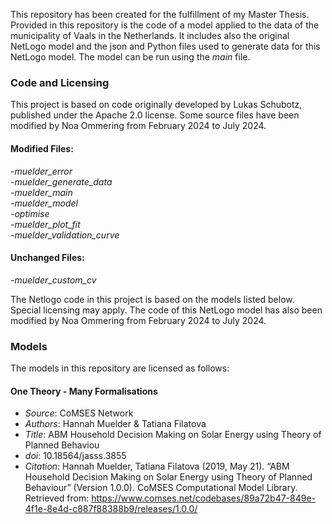 This repository has been created for the fulfillment of my Master Thesis. Provided in this repository is the code of a model applied to the data of the municipality of Vaals 
in the Netherlands. It includes also the original NetLogo model and the json and Python files used to generate data for this NetLogo model.
The model can be run using the *main* file. 

### Code and Licensing
This project is based on code originally developed by Lukas Schubotz, published under the Apache 2.0 license. 
Some source files have been modified by Noa Ommering from February 2024 to July 2024. 

#### Modified Files:
-*muelder_error* \
-*muelder_generate_data* \
-*muelder_main* \
-*muelder_model* \
-*optimise* \
-*muelder_plot_fit* \
-*muelder_validation_curve* 

#### Unchanged Files:
-*muelder_custom_cv* 

The Netlogo code in this project is based on the models listed below. Special licensing may apply. The code of this NetLogo model has also been modified by Noa Ommering from February 2024 to July 2024.

### Models
The models in this repository are licensed as follows:

#### One Theory - Many Formalisations
- *Source*: CoMSES Network
- *Authors*: Hannah Muelder & Tatiana Filatova
- *Title*: ABM Household Decision Making on Solar Energy using Theory of Planned Behaviou
- *doi*: 10.18564/jasss.3855
- *Citation*: Hannah Muelder, Tatiana Filatova (2019, May 21). “ABM Household Decision Making on Solar Energy using Theory of Planned Behaviour” (Version 1.0.0). CoMSES Computational Model Library. Retrieved from: https://www.comses.net/codebases/89a72b47-849e-4f1e-8e4d-c887f88388b9/releases/1.0.0/

